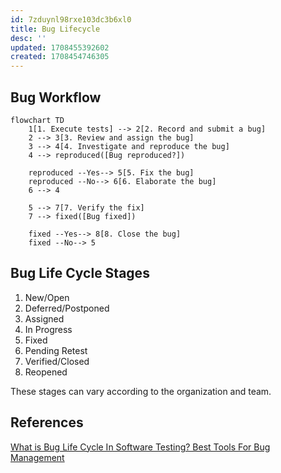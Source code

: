 ```yaml
---
id: 7zduynl98rxe103dc3b6xl0
title: Bug Lifecycle
desc: ''
updated: 1708455392602
created: 1708454746305
---
```


## Bug Workflow

```mermaid
flowchart TD
    1[1. Execute tests] --> 2[2. Record and submit a bug] 
    2 --> 3[3. Review and assign the bug]
    3 --> 4[4. Investigate and reproduce the bug]
    4 --> reproduced([Bug reproduced?])
    
    reproduced --Yes--> 5[5. Fix the bug]
    reproduced --No--> 6[6. Elaborate the bug]
    6 --> 4    

    5 --> 7[7. Verify the fix]
    7 --> fixed([Bug fixed])

    fixed --Yes--> 8[8. Close the bug]
    fixed --No--> 5
```
## Bug Life Cycle Stages

1. New/Open
2. Deferred/Postponed
3. Assigned
4. In Progress
5. Fixed
6. Pending Retest
7. Verified/Closed
8. Reopened

These stages can vary according to the organization and team.

## References

[What is Bug Life Cycle In Software Testing? Best Tools For Bug Management](https://katalon.com/resources-center/blog/bug-defect-life-cycle)
